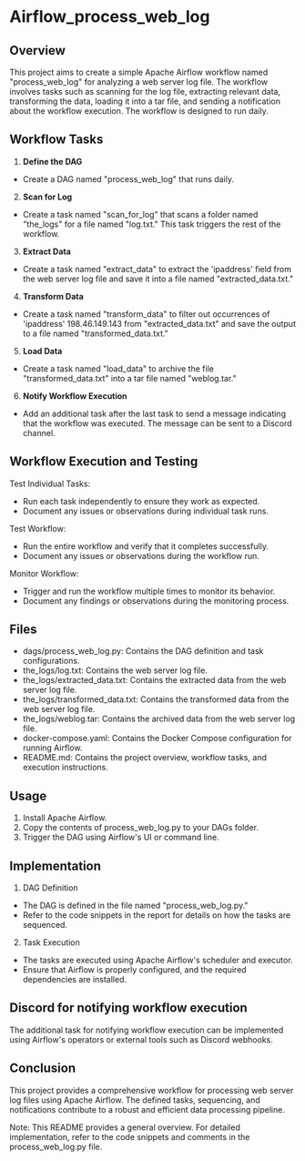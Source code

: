 # Airflow_process_web_log


## Overview
This project aims to create a simple Apache Airflow workflow named "process_web_log" for analyzing a web server log file. The workflow involves tasks such as scanning for the log file, extracting relevant data, transforming the data, loading it into a tar file, and sending a notification about the workflow execution. The workflow is designed to run daily.


## Workflow Tasks
1. **Define the DAG**
- Create a DAG named "process_web_log" that runs daily.


2. **Scan for Log**
- Create a task named "scan_for_log" that scans a folder named "the_logs" for a file named "log.txt." This task triggers the rest of the workflow.


3. **Extract Data**
- Create a task named "extract_data" to extract the 'ipaddress' field from the web server log file and save it into a file named "extracted_data.txt."

4. **Transform Data**
- Create a task named "transform_data" to filter out occurrences of 'ipaddress' 198.46.149.143 from "extracted_data.txt" and save the output to a file named "transformed_data.txt."

5. **Load Data**
- Create a task named "load_data" to archive the file "transformed_data.txt" into a tar file named "weblog.tar."

6. **Notify Workflow Execution**
- Add an additional task after the last task to send a message indicating that the workflow was executed. The message can be sent to a Discord channel.


## Workflow Execution and Testing
Test Individual Tasks:
- Run each task independently to ensure they work as expected.
- Document any issues or observations during individual task runs.

Test Workflow:
- Run the entire workflow and verify that it completes successfully.
- Document any issues or observations during the workflow run.

Monitor Workflow:
- Trigger and run the workflow multiple times to monitor its behavior.
- Document any findings or observations during the monitoring process.


## Files
- dags/process_web_log.py: Contains the DAG definition and task configurations.
- the_logs/log.txt: Contains the web server log file.
- the_logs/extracted_data.txt: Contains the extracted data from the web server log file.
- the_logs/transformed_data.txt: Contains the transformed data from the web server log file.
- the_logs/weblog.tar: Contains the archived data from the web server log file.
- docker-compose.yaml: Contains the Docker Compose configuration for running Airflow.
- README.md: Contains the project overview, workflow tasks, and execution instructions.

## Usage
1. Install Apache Airflow.
2. Copy the contents of process_web_log.py to your DAGs folder.
3. Trigger the DAG using Airflow's UI or command line.


## Implementation
1. DAG Definition
- The DAG is defined in the file named "process_web_log.py."
- Refer to the code snippets in the report for details on how the tasks are sequenced.

2. Task Execution
- The tasks are executed using Apache Airflow's scheduler and executor.
- Ensure that Airflow is properly configured, and the required dependencies are installed.


## Discord for notifying workflow execution
The additional task for notifying workflow execution can be implemented using Airflow's operators or external tools such as Discord webhooks.


## Conclusion
This project provides a comprehensive workflow for processing web server log files using Apache Airflow. The defined tasks, sequencing, and notifications contribute to a robust and efficient data processing pipeline.



Note: This README provides a general overview. For detailed implementation, refer to the code snippets and comments in the process_web_log.py file.
